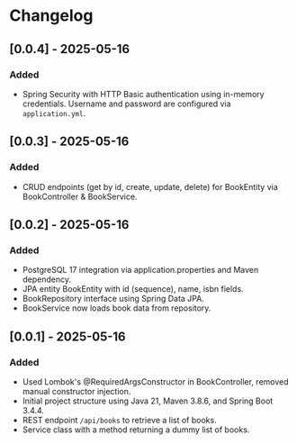 # Changelog

## [0.0.4] - 2025-05-16
### Added
- Spring Security with HTTP Basic authentication using in-memory credentials. Username and password are configured via `application.yml`.

## [0.0.3] - 2025-05-16
### Added
- CRUD endpoints (get by id, create, update, delete) for BookEntity via BookController & BookService.

## [0.0.2] - 2025-05-16
### Added
- PostgreSQL 17 integration via application.properties and Maven dependency.
- JPA entity BookEntity with id (sequence), name, isbn fields.
- BookRepository interface using Spring Data JPA.
- BookService now loads book data from repository.

## [0.0.1] - 2025-05-16
### Added
- Used Lombok's @RequiredArgsConstructor in BookController, removed manual constructor injection.
- Initial project structure using Java 21, Maven 3.8.6, and Spring Boot 3.4.4.
- REST endpoint `/api/books` to retrieve a list of books.
- Service class with a method returning a dummy list of books.